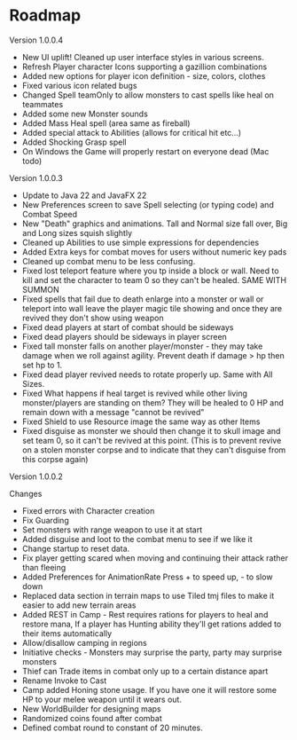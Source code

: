 # Roadmap

Version 1.0.0.4

* New UI uplift! Cleaned up user interface styles in various screens.
* Refresh Player character Icons supporting a gazillion combinations
* Added new options for player icon definition - size, colors, clothes
* Fixed various icon related bugs
* Changed Spell teamOnly to allow monsters to cast spells like heal on teammates
* Added some new Monster sounds
* Added Mass Heal spell (area same as fireball)
* Added special attack to Abilities (allows for critical hit etc...)
* Added Shocking Grasp spell
* On Windows the Game will properly restart on everyone dead (Mac todo) 
 
Version 1.0.0.3

* Update to Java 22 and JavaFX 22
* New Preferences screen to save Spell selecting (or typing code) and Combat Speed
* New "Death" graphics and animations. Tall and Normal size fall over, Big and Long sizes squish slightly 
* Cleaned up Abilities to use simple expressions for dependencies
* Added Extra keys for combat moves for users without numeric key pads
* Cleaned up combat menu to be less confusing.
* Fixed lost teleport feature where you tp inside a block or wall. Need to kill and set the character to team 0 so they can't be healed. SAME WITH SUMMON
* Fixed spells that fail due to death enlarge into a monster or wall or teleport into wall leave the player magic tile showing and once they are revived they don't show using weapon
* Fixed dead players at start of combat should be sideways
* Fixed dead players should be sideways in player screen
* Fixed tall monster falls on another player/monster - they may take damage when we roll against agility. Prevent death if damage > hp then set hp to 1.
* Fixed dead player revived needs to rotate properly up. Same with All Sizes.
* Fixed What happens if heal target is revived while other living monster/players are standing on them? They will be healed to 0 HP and remain down with a message "cannot be revived"
* Fixed Shield to use Resource image the same way as other Items
* Fixed disguise as monster we should then change it to skull image and set team 0, so it can't be revived at this point. (This is to prevent revive on a stolen monster corpse and to indicate that they can't disguise from this corpse again)

Version 1.0.0.2

Changes 

* Fixed errors with Character creation
* Fix Guarding
* Set monsters with range weapon to use it at start
* Added disguise and loot to the combat menu to see if we like it
* Change startup to reset data.
* Fix player getting scared when moving and continuing their attack rather than fleeing
* Added Preferences for AnimationRate Press + to speed up, - to slow down
* Replaced data section in terrain maps to use Tiled tmj files to make it easier to add new terrain areas
* Added REST in Camp - Rest requires rations for players to heal and restore mana, If a player has Hunting ability they'll get rations added to their items automatically
* Allow/disallow camping in regions 
* Initiative checks - Monsters may surprise the party, party may surprise monsters
* Thief can Trade items in combat only up to a certain distance apart
* Rename Invoke to Cast
* Camp added Honing stone usage. If you have one it will restore some HP to your melee weapon until it wears out.
* New WorldBuilder for designing maps 
* Randomized coins found after combat
* Defined combat round to constant of 20 minutes.



